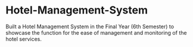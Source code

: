 # Hotel-Management-System
Built a Hotel Management System in the Final Year (6th Semester) to showcase the function for the ease of management and monitoring of the hotel services.
